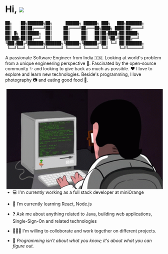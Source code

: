 # Hi,  <img src="https://media.giphy.com/media/ujrj9aoOdNvXO/giphy.gif" width="40px">

    ██╗    ██╗███████╗██╗      ██████╗ ██████╗ ███╗   ███╗███████╗            
    ██║    ██║██╔════╝██║     ██╔════╝██╔═══██╗████╗ ████║██╔════╝
    ██║ █╗ ██║█████╗  ██║     ██║     ██║   ██║██╔████╔██║█████╗  
    ██║███╗██║██╔══╝  ██║     ██║     ██║   ██║██║╚██╔╝██║██╔══╝  
    ╚███╔███╔╝███████╗███████╗╚██████╗╚██████╔╝██║ ╚═╝ ██║███████╗     
     ╚══╝╚══╝ ╚══════╝╚══════╝ ╚═════╝ ╚═════╝ ╚═╝     ╚═╝╚══════╝          

A passionate Software Engineer from India 🇮🇳. Looking at world's problem from a unique engineering perspective 🔭. Fascinated by the open-source community ✨ and looking to give back as much as possible. ❤️ I love to explore and learn new technologies. Beside's programming, I love photography 📷 and eating good food 🥘.

<img align="right" alt="GIF" src="https://github.com/frittlechasm/frittlechasm/blob/main/coding.gif" width="500" height="320" />

<br/>

- 💻 I'm currently working as a full stack developer at miniOrange

- 🌱 I’m currently learning React, Node.js

- ❓ Ask me about anything related to Java, building web applications, Single-Sign-On and related technologies

- 🧑‍🤝‍🧑 I'm willing to colloborate and work together on different projects.

- 💬 _Programming isn't about what you know; it's about what you can figure out._
